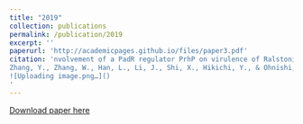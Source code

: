 ```yaml
---
title: "2019"
collection: publications
permalink: /publication/2019
excerpt: ''
paperurl: 'http://academicpages.github.io/files/paper3.pdf'
citation: 'nvolvement of a PadR regulator PrhP on virulence of Ralstonia solanacearum by controlling detoxifica-tion of phenolic acids and type III secretion system
Zhang, Y., Zhang, W., Han, L., Li, J., Shi, X., Hikichi, Y., & Ohnishi, K. (2019). Molecular plant pathology, 20(11), 1477-1490. DOI: 10.1111/mpp.12854
![Uploading image.png…]()
'
---
```


[Download paper here](http://academicpages.github.io/files/paper3.pdf)


